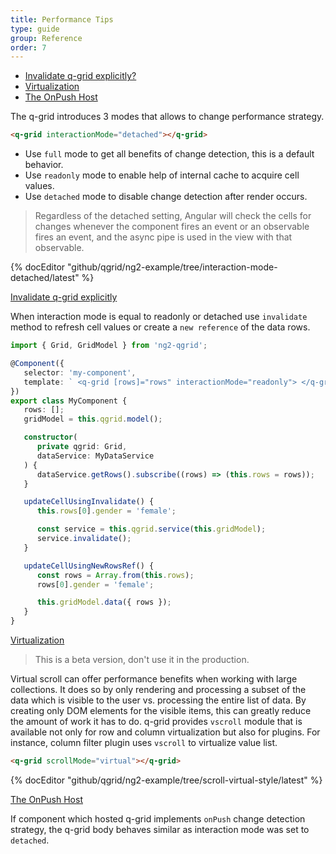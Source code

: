 ```yaml
---
title: Performance Tips
type: guide
group: Reference
order: 7
---
```

- [Invalidate q-grid explicitly?](#invalidate-q-grid-explicitly)
- [Virtualization](#virtualization)
- [The OnPush Host](#the-onPush-host)

The q-grid introduces 3 modes that allows to change performance strategy.

```html
<q-grid interactionMode="detached"></q-grid>
```

* Use `full` mode to get all benefits of change detection, this is a default behavior. 
* Use `readonly` mode to enable help of internal cache to acquire cell values.
* Use `detached` mode to disable change detection after render occurs.

> Regardless of the detached setting, Angular will check the cells for changes whenever the component fires an event or an observable fires an event, and the async pipe is used in the view with that observable.

{% docEditor "github/qgrid/ng2-example/tree/interaction-mode-detached/latest" %}

<a name="invalidate-q-grid-explicitly" href="#invalidate-q-grid-explicitly">
   Invalidate q-grid explicitly
</a>

When interaction mode is equal to readonly or detached use `invalidate` method to refresh cell values or create a `new reference` of the data rows.

```typescript
import { Grid, GridModel } from 'ng2-qgrid';

@Component({
   selector: 'my-component',
   template: ` <q-grid [rows]="rows" interactionMode="readonly"> </q-grid> `,
})
export class MyComponent {
   rows: [];
   gridModel = this.qgrid.model();

   constructor(
      private qgrid: Grid, 
      dataService: MyDataService
   ) {
      dataService.getRows().subscribe((rows) => (this.rows = rows));
   }

   updateCellUsingInvalidate() {
      this.rows[0].gender = 'female';

      const service = this.qgrid.service(this.gridModel);
      service.invalidate();
   }

   updateCellUsingNewRowsRef() {
      const rows = Array.from(this.rows);
      rows[0].gender = 'female';

      this.gridModel.data({ rows });
   }
}
```

<a name="virtualization" href="#virtualization">
   Virtualization
</a>

> This is a beta version, don't use it in the production.
 
Virtual scroll can offer performance benefits when working with large collections. It does so by only rendering and processing a subset of the data which is visible to the user vs. processing the entire list of data. By creating only DOM elements for the visible items, this can greatly reduce the amount of work it has to do. q-grid provides `vscroll` module that is available not only for row and column virtualization but also for plugins. For instance, column filter plugin uses `vscroll` to virtualize value list. 


```html
<q-grid scrollMode="virtual"></q-grid>
```

{% docEditor "github/qgrid/ng2-example/tree/scroll-virtual-style/latest" %}

<a name="the-onPush-host" href="#the-onPush-host">
   The OnPush Host
</a>

If component which hosted q-grid implements `onPush` change detection strategy, the q-grid body behaves similar as interaction mode was set to `detached`.
